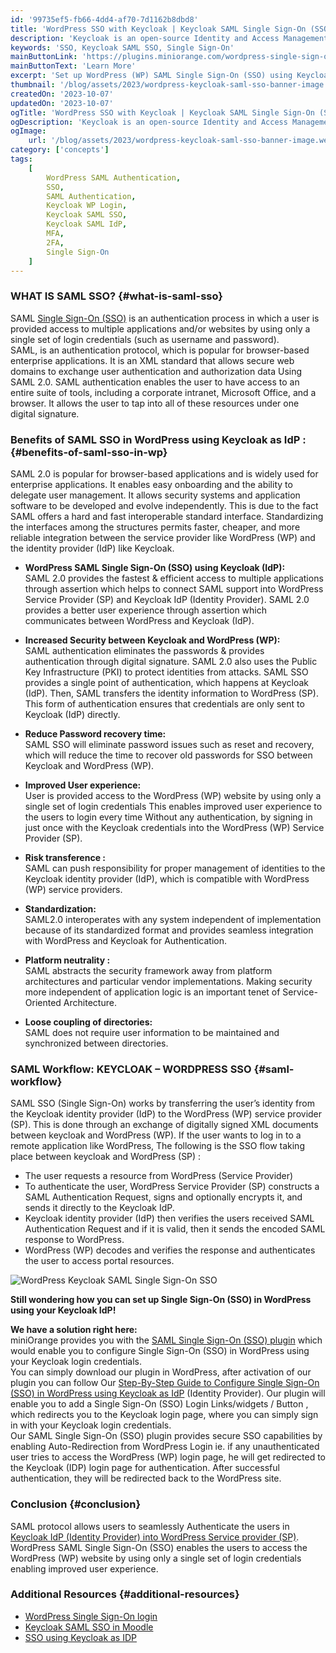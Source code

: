 ```yaml
---
id: '99735ef5-fb66-4dd4-af70-7d1162b8dbd8'
title: 'WordPress SSO with Keycloak | Keycloak SAML Single Sign-On (SSO)'
description: 'Keycloak is an open-source Identity and Access Management system that supports Single Sign-On (SSO) capabilities for WordPress (WP) with their own set of clients. Keycloak supports all the standard identity provider protocols, such as SAML and OpenID Connect.'
keywords: 'SSO, Keycloak SAML SSO, Single Sign-On'
mainButtonLink: 'https://plugins.miniorange.com/wordpress-single-sign-on-sso'
mainButtonText: 'Learn More'
excerpt: 'Set up WordPress (WP) SAML Single Sign-On (SSO) using Keycloak IdP (Identity provider) | Login into WordPress (WP) Using Keycloak as SAML IdP.'
thumbnail: '/blog/assets/2023/wordpress-keycloak-saml-sso-banner-image.webp'
createdOn: '2023-10-07'
updatedOn: '2023-10-07'
ogTitle: 'WordPress SSO with Keycloak | Keycloak SAML Single Sign-On (SSO)'
ogDescription: 'Keycloak is an open-source Identity and Access Management system that supports Single Sign-On (SSO) capabilities for WordPress (WP) with their own set of clients. Keycloak supports all the standard identity provider protocols, such as SAML and OpenID Connect.'
ogImage:
    url: '/blog/assets/2023/wordpress-keycloak-saml-sso-banner-image.webp'
category: ['concepts']
tags:
    [
		WordPress SAML Authentication,
        SSO,
        SAML Authentication,
        Keycloak WP Login,
        Keycloak SAML SSO,
        Keycloak SAML IdP,
        MFA,
        2FA,
        Single Sign-On
    ]
---
```


### WHAT IS SAML SSO? {#what-is-saml-sso}
SAML [Single Sign-On (SSO)](https://blog.miniorange.com/what-is-single-sign-on-sso/) is an authentication process in which a user is provided access to multiple applications and/or websites by using only a single set of login credentials (such as username and password).   
SAML, is an authentication protocol, which is popular for browser-based enterprise applications. It is an XML standard that allows secure web domains to exchange user authentication and authorization data Using SAML 2.0. SAML authentication enables the user to have access to an entire suite of tools, including a corporate intranet, Microsoft Office, and a browser. It allows the user to tap into all of these resources under one digital signature.  

### Benefits of SAML SSO in WordPress using Keycloak as IdP : {#benefits-of-saml-sso-in-wp}
SAML 2.0 is popular for browser-based applications and is widely used for enterprise applications. It enables easy onboarding and the ability to delegate user management. It allows security systems and application software to be developed and evolve independently. This is due to the fact SAML offers a hard and fast interoperable standard interface. Standardizing the interfaces among the structures permits faster, cheaper, and more reliable integration between the service provider like WordPress (WP) and the identity provider (IdP) like Keycloak.  

- **WordPress SAML Single Sign-On (SSO) using Keycloak (IdP):**  
  SAML 2.0 provides the fastest & efficient access to multiple applications through assertion which helps to connect SAML support into WordPress Service Provider (SP) and Keycloak IdP (Identity Provider). SAML 2.0 provides a better user experience through assertion which communicates between WordPress and Keycloak (IdP).  

- **Increased Security between Keycloak and WordPress (WP):**  
  SAML authentication eliminates the passwords & provides authentication through digital signature. SAML 2.0 also uses the Public Key Infrastructure (PKI) to protect identities from attacks. SAML SSO provides a single point of authentication, which happens at Keycloak (IdP). Then, SAML transfers the identity information to WordPress (SP). This form of authentication ensures that credentials are only sent to Keycloak (IdP) directly.  

- **Reduce Password recovery time:**  
  SAML SSO will eliminate password issues such as reset and recovery, which will reduce the time to recover old passwords for SSO between Keycloak and WordPress (WP).  

- **Improved User experience:**  
  User is provided access to the WordPress (WP) website by using only a single set of login credentials This enables improved user experience to the users to login every time Without any authentication, by signing in just once with the Keycloak credentials into the WordPress (WP) Service Provider (SP).  

- **Risk transference :**  
  SAML can push responsibility for proper management of identities to the Keycloak identity provider (IdP), which is compatible with WordPress (WP) service providers.  

- **Standardization:**  
   SAML2.0 interoperates with any system independent of implementation because of its standardized format and provides seamless integration with WordPress and Keycloak for Authentication.  

- **Platform neutrality :**  
   SAML abstracts the security framework away from platform architectures and particular vendor implementations. Making security more independent of application logic is an important tenet of Service-Oriented Architecture.  

- **Loose coupling of directories:**  
   SAML does not require user information to be maintained and synchronized between directories.  

### SAML Workflow: KEYCLOAK – WORDPRESS SSO {#saml-workflow}
SAML SSO (Single Sign-On) works by transferring the user’s identity from the Keycloak identity provider (IdP) to the WordPress (WP) service provider (SP). This is done through an exchange of digitally signed XML documents between keycloak and WordPress (WP). If the user wants to log in to a remote application like WordPress, The following is the SSO flow taking place between keycloak and WordPress (SP) :  

- The user requests a resource from WordPress (Service Provider)
- To authenticate the user, WordPress Service Provider (SP) constructs a SAML Authentication Request, signs and optionally encrypts it, and sends it directly to the Keycloak IdP.
- Keycloak identity provider (IdP) then verifies the users received SAML Authentication Request and if it is valid, then it sends the encoded SAML response to WordPress.
- WordPress (WP) decodes and verifies the response and authenticates the user to access portal resources.

![WordPress Keycloak SAML Single Sign-On SSO](/blog/assets/2023/wordpress-keycloak-saml-sso.webp)  

**Still wondering how you can set up Single Sign-On (SSO) in WordPress using your Keycloak IdP!**

**We have a solution right here:**  
miniOrange provides you with the [SAML Single Sign-On (SSO) plugin](https://wordpress.org/plugins/miniorange-saml-20-single-sign-on/) which would enable you to configure Single Sign-On (SSO) in WordPress using your Keycloak login credentials.  
You can simply download our plugin in WordPress, after activation of our plugin you can follow Our [Step-By-Step Guide to Configure Single Sign-On (SSO) in WordPress using Keycloak as IdP](https://plugins.miniorange.com/saml-single-sign-on-sso-wordpress-using-jboss-keycloak) (Identity Provider). Our plugin will enable you to add a Single Sign-On (SSO) Login Links/widgets / Button , which redirects you to the Keycloak login page, where you can simply sign in with your Keycloak login credentials.  
Our SAML Single Sign-On (SSO) plugin provides secure SSO capabilities by enabling Auto-Redirection from WordPress Login ie. if any unauthenticated user tries to access the WordPress (WP) login page, he will get redirected to the Keycloak (IDP) login page for authentication. After successful authentication, they will be redirected back to the WordPress site.  

### Conclusion {#conclusion}
SAML protocol allows users to seamlessly Authenticate the users in [Keycloak IdP (Identity Provider) into WordPress Service provider (SP)](https://www.youtube.com/watch?v=Io6x1fTNWHI). WordPress SAML Single Sign-On (SSO) enables the users to access the WordPress (WP) website by using only a single set of login credentials enabling improved user experience.  

### Additional Resources {#additional-resources}
- [WordPress Single Sign-On login](https://plugins.miniorange.com/wordpress-single-sign-on-sso)  
- [Keycloak SAML SSO in Moodle](https://plugins.miniorange.com/moodle-saml-single-sign-on-sso-for-keycloak/)  
- [SSO using Keycloak as IDP](https://plugins.miniorange.com/keycloak-single-sign-on-wordpress-sso-saml)